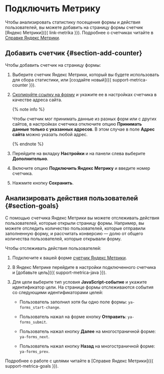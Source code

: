 # Подключить Метрику

Чтобы анализировать статистику посещения формы и действия пользователей, вы можете добавить на страницу формы счетчик [Яндекс&#160;Метрики]({{ link-metrika }}). Подробнее о счетчиках читайте в [Справке Яндекс&#160;Метрики](https://yandex.ru/support/metrica/general/creating-counter.html#counter-html).

## Добавить счетчик {#section-add-counter}

Чтобы добавить счетчик на страницу формы:

1. Выберите счетчик Яндекс&#160;Метрики, который вы будете использовать для сбора статистики, или [создайте новый]({{ support-metrica-counter }}).

1. [Скопируйте ссылку на форму](publish.md#section_link) и укажите ее в настройках счетчика в качестве адреса сайта.

    {% note info %}

    Чтобы счетчик мог принимать данные из разных форм или с других сайтов, в настройках счетчика отключите опцию **Принимать данные только с указанных адресов**. В этом случае в поле **Адрес сайта** можно указать любой адрес.

    {% endnote %}

1. Перейдите на вкладку **Настройки** и на панели слева выберите **Дополнительно**.

1. Включите опцию **Подключить Яндекс&#160;Метрику** и введите номер счетчика.

1. Нажмите кнопку **Сохранить**.

## Анализировать действия пользователей {#section-goals}

С помощью счетчика Яндекс&#160;Метрики вы можете отслеживать действия пользователей, которые открыли страницу формы. Например, вы можете отследить количество пользователей, которые отправили заполненную форму, и рассчитать конверсию — долю от общего количества пользователей, которые открывали форму.

Чтобы отслеживать действия пользователей:

1. Подключите к вашей форме [счетчик Яндекс&#160;Метрики](metrica.md#section-add-counter).

1. В Яндекс&#160;Метрике перейдите в настройки подключенного счетчика и [добавьте цель]({{ support-metrica-java }}).

1. Для цели выберите тип условия **JavaScript-событие** и укажите идентификатор цели. На странице формы отслеживаются события со следующими идентификаторами целей:

    
    - Пользователь заполнил хотя бы одно поле формы: `ya-forms_start-change`.


    - Пользователь нажал на форме кнопку **Отправить**: `ya-forms_submit`.

    - Пользователь нажал кнопку **Далее** на многостраничной форме: `ya-forms_next`.

    - Пользователь нажал кнопку **Назад** на многостраничной форме: `ya-forms_prev`.

Подробнее о работе с целями читайте в [Справке Яндекс&#160;Метрики]({{ support-metrica-goals }}).